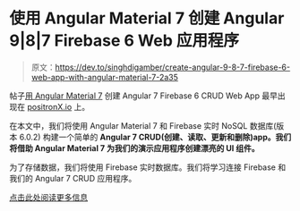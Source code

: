 # 使用 Angular Material 7 创建 Angular 9|8|7 Firebase 6 Web 应用程序

> 原文：<https://dev.to/singhdigamber/create-angular-9-8-7-firebase-6-web-app-with-angular-material-7-2a35>

帖子[用 Angular Material 7](https://www.positronx.io/create-angular-7-firebase-crud-app-with-angular-material-7/) 创建 Angular 7 Firebase 6 CRUD Web App 最早出现在 [positronX.io](https://www.positronx.io) 上。

在本文中，我们将使用 Angular Material 7 和 Firebase 实时 NoSQL 数据库(版本 6.0.2) 构建一个简单的 **Angular 7 CRUD(创建、读取、更新和删除)app。我们将借助 Angular Material 7 为我们的演示应用程序创建漂亮的 UI 组件。**

为了存储数据，我们将使用 Firebase 实时数据库。我们将学习连接 Firebase 和我们的 Angular 7 CRUD 应用程序。

[点击此处阅读更多信息](https://www.positronx.io/create-angular-7-firebase-crud-app-with-angular-material-7/)